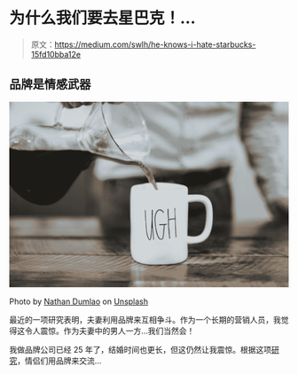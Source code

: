 # 为什么我们要去星巴克！…

> 原文：<https://medium.com/swlh/he-knows-i-hate-starbucks-15fd10bba12e>

## 品牌是情感武器

![](img/edfaec37e03674e0b2851d429982b210.png)

Photo by [Nathan Dumlao](https://unsplash.com/@nate_dumlao?utm_source=medium&utm_medium=referral) on [Unsplash](https://unsplash.com?utm_source=medium&utm_medium=referral)

最近的一项研究表明，夫妻利用品牌来互相争斗。作为一个长期的营销人员，我觉得这令人震惊。作为夫妻中的男人一方…我们当然会！

我做品牌公司已经 25 年了，结婚时间也更长，但这仍然让我震惊。根据这项[研究](https://www.researchgate.net/publication/309341731_Oppositional_Brand_Choice_Using_Brands_to_Respond_to_Relationship_Frustration)，情侣们用品牌来交流…